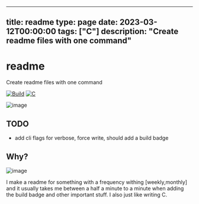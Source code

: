 
---
title: readme
type: page
date: 2023-03-12T00:00:00
tags: ["C"]
description: "Create readme files with one command"
---


# readme
Create readme files with one command

[![Build](https://img.shields.io/github/actions/workflow/status/JakeRoggenbuck/readme/build.yml?branch=main&style=for-the-badge)](https://github.com/JakeRoggenbuck/readme/actions)
[![C](https://img.shields.io/badge/C-00599C?style=for-the-badge&logo=c&logoColor=white)](https://github.com/JakeRoggenbuck?tab=repositories&q=&type=&language=c&sort=stargazers)

![image](https://github.com/user-attachments/assets/18897b1d-6113-471c-8de3-02ccf0ad66d4)

## TODO
- add cli flags for verbose, force write, should add a build badge

## Why?
![image](https://github.com/user-attachments/assets/b9051ea7-f967-429d-b945-99620b3c859b)

I make a readme for something with a frequency withing [weekly,monthly] and it usually takes me between a half a minute to a minute when adding the build badge and other important stuff.
I also just like writing C.
